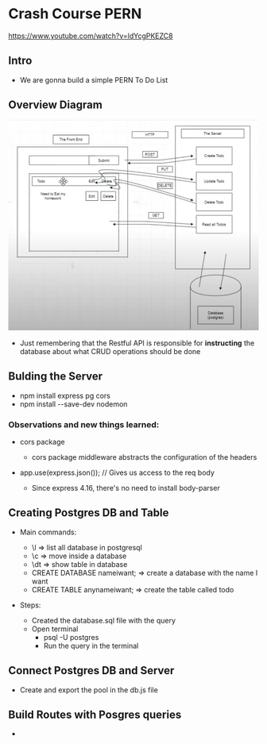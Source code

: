 # Crash Course PERN

https://www.youtube.com/watch?v=ldYcgPKEZC8

## Intro

- We are gonna build a simple PERN To Do List

## Overview Diagram

![Diagram](assets/image.png)

- Just remembering that the Restful API is responsible for **instructing** the database about what CRUD operations should be done

## Bulding the Server

- npm install express pg cors
- npm install --save-dev nodemon

### Observations and new things learned:

- cors package

  - cors package middleware abstracts the configuration of the headers

- app.use(express.json()); // Gives us access to the req body
  - Since express 4.16, there's no need to install body-parser

## Creating Postgres DB and Table

- Main commands:

  - \l => list all database in postgresql
  - \c => move inside a database
  - \dt => show table in database
  - CREATE DATABASE nameiwant; => create a database with the name I want
  - CREATE TABLE anynameiwant; => create the table called todo

- Steps:
  - Created the database.sql file with the query
  - Open terminal
    - psql -U postgres
    - Run the query in the terminal

## Connect Postgres DB and Server

- Create and export the pool in the db.js file

## Build Routes with Posgres queries

-
